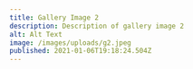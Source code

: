 ```yaml
---
title: Gallery Image 2
description: Description of gallery image 2
alt: Alt Text
image: /images/uploads/g2.jpeg
published: 2021-01-06T19:18:24.504Z
---
```

